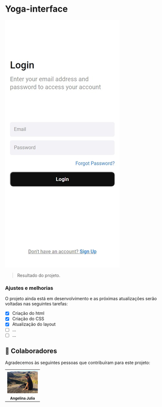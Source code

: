 # Yoga-interface


<img src="./assets/INTERFACE.jpeg" alt="interface">

> Resultado do projeto.

### Ajustes e melhorias

O projeto ainda está em desenvolvimento e as próximas atualizações serão voltadas nas seguintes tarefas:

- [x] Criação do html
- [x] Criação do CSS
- [x] Atualização do layout
- [ ] ...
- [ ] ...
## 🤝 Colaboradores

Agradecemos às seguintes pessoas que contribuíram para este projeto:

<table>
  <tr>
    <td align="center">
      <a href="#">
        <img src="./assets/Julia.jpg" width="100px;" alt="Foto do Iuri Silva no GitHub"/><br>
        <sub>
          <b>Angelina Julia</b>
        </sub>
      </a>
    </td>
   
  </tr>
</table>



